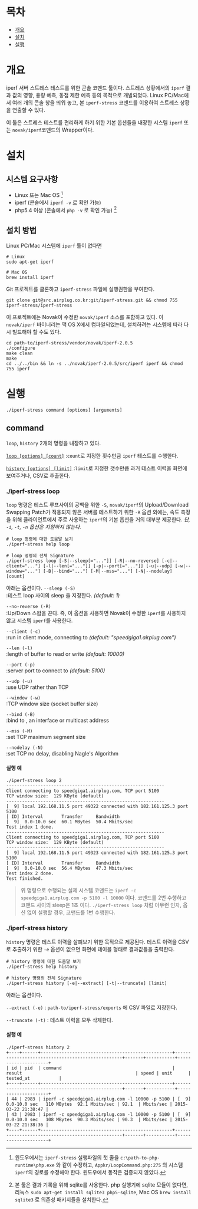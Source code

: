 # 목차
- [개요](#overview)
- [설치](#install)
- [실행](#run)

<a name="overview"></a>
# 개요

iperf 서버 스트레스 테스트를 위한 콘솔 코맨드 툴이다. 스트레스 상황에서의 `iperf` 결과 값의 영향, 용량 예측, 동접 제한 예측 등의 목적으로 개발되었다. Linux PC/Mac에서 여러 개의 콘솔 창을 띄워 놓고, 본 `iperf-stress` 코맨드를 이용하여 스트레스 상황을 연출할 수 있다.
 
이 툴은 스트레스 테스트를 편리하게 하기 위한 기본 옵션들을 내장한 시스템 `iperf` 또는 `novak/iperf`코맨드의 Wrapper이다. 

<a name="install"></a>
# 설치

<a name="dependency"></a>
## 시스템 요구사항

- Linux 또는 Mac OS [^1]
- iperf (콘솔에서 `iperf -v` 로 확인 가능)
- php5.4 이상 (콘솔에서 `php -v` 로 확인 가능) [^2]

[^1]: 윈도우에서는 `iperf-stress` 실행파일의 첫 줄을 `c:\path-to-php-runtime\php.exe` 와 같이 수정하고, `Appkr/LoopCommand.php:275` 의 시스템 `iperf`의 경로를 수정해야 한다. 윈도우에서 동작은 검증되지 않았다. 
[^2]: 본 툴은 결과 기록을 위해 sqlite를 사용한다. php 실행기에 sqlite 모듈이 없다면, 리눅스 `sudo apt-get install sqlite3 php5-sqlite`, Mac OS `brew install sqlite3` 로 의존성 패키지들을 설치한다.

<a name="how-to-install"></a>
## 설치 방법

Linux PC/Mac 시스템에 `iperf` 툴이 없다면

~~~
# Linux
sudo apt-get iperf

# Mac OS
brew install iperf
~~~

Git 프로젝트를 클론하고 `iperf-stress` 파일에 실행권한을 부여한다.

~~~
git clone git@src.airplug.co.kr:git/iperf-stress.git && chmod 755 iperf-stress/iperf-stress
~~~

이 프로젝트에는 Novak이 수정한 `novak/iperf` 소스를 포함하고 있다. 이 `novak/iperf` 바이너리는 맥 OS X에서 컴파일되었는데, 설치하려는 시스템에 따라 다시 빌드해야 할 수도 있다.
  
~~~
cd path-to/iperf-stress/vendor/novak/iperf-2.0.5
./configure
make clean
make
cd ../../bin && ln -s ../novak/iperf-2.0.5/src/iperf iperf && chmod 755 iperf
~~~

<a name="run"></a>
# 실행

~~~
./iperf-stress command [options] [arguments]
~~~

<a name="command"></a>
## command
`loop`, `history` 2개의 명령을 내장하고 있다.

[`loop [options] [count]`](#command-loop)
:`count`로 지정한 횟수만큼 `iperf` 테스트를 수행한다.

[`history [options] [limit]`](#command-history)
:`limit`로 지정한 갯수만큼 과거 테스트 이력을 화면에 보여주거나, CSV로 추출한다.  

<a name="command-loop"></a>
### ./iperf-stress loop

`loop` 명령은 테스트 루프사이의 공백을 위한 `-S`, `novak/iperf`의 Upload/Download Swapping Patch가 적용되지 않은 서버를 테스트하기 위한 `-R` 옵션 외에는, 속도 측정을 위해 클라이언트에서 주로 사용하는 `iperf`의 기본 옵션을 거의 대부분 제공한다. *단, `-i`, `-t`, `-n` 옵션은 지원하지 않는다.*

~~~
# loop 명령에 대한 도움말 보기
./iperf-stress help loop
~~~

~~~
# loop 명령의 전체 Signature
./iperf-stress loop [-S|--sleep[="..."]] [-R|--no-reverse] [-c|--client="..."] [-l|--len[="..."]] [-p|--port[="..."]] [-u|--udp] [-w|--window="..."] [-B|--bind="..."] [-M|--mss="..."] [-N|--nodelay] [count]
~~~

아래는 옵션이다.
`--sleep (-S)`            
:테스트 loop 사이의 sleep 을 지정한다. *(default: 1)*

`--no-reverse (-R)`       
:Up/Down 스왑을 끈다. 즉, 이 옵션을 사용하면 Novak이 수정한 `iperf`를 사용하지 않고 시스템 `iperf`를 사용한다.
 
`--client (-c)`           
:run in client mode, connecting to <host> *(default: "speedgiga1.airplug.com")*

`--len (-l)`              
:length of buffer to read or write *(default: 10000)*

`--port (-p)`             
:server port to connect to *(default: 5100)*

`--udp (-u)`              
:use UDP rather than TCP

`--window (-w)`           
:TCP window size (socket buffer size)

`--bind (-B)`             
:bind to <host>, an interface or multicast address

`--mss (-M)`              
:set TCP maximum segment size

`--nodelay (-N)`          
:set TCP no delay, disabling Nagle's Algorithm

#### 실행 예

~~~
./iperf-stress loop 2
------------------------------------------------------------
Client connecting to speedgiga1.airplug.com, TCP port 5100
TCP window size:  129 KByte (default)
------------------------------------------------------------
[  9] local 192.168.11.5 port 49322 connected with 182.161.125.3 port 5100
[ ID] Interval       Transfer     Bandwidth
[  9]  0.0-10.0 sec  60.1 MBytes  50.4 Mbits/sec
Test index 1 done.
------------------------------------------------------------
Client connecting to speedgiga1.airplug.com, TCP port 5100
TCP window size:  129 KByte (default)
------------------------------------------------------------
[  9] local 192.168.11.5 port 49323 connected with 182.161.125.3 port 5100
[ ID] Interval       Transfer     Bandwidth
[  9]  0.0-10.0 sec  56.4 MBytes  47.3 Mbits/sec
Test index 2 done.
Test finished.
~~~

> 위 명령으로 수행되는 실제 시스템 코맨드는 `iperf -c speedgiga1.airplug.com -p 5100 -l 10000` 이다. 코맨드를 2번 수행하고 코맨드 사이의 sleep은 1초 이다.
> `./iperf-stress loop` 처럼 아무런 인자, 옵션 없이 실행할 경우, 코맨드를 1번 수행한다. 

<a name="command-history"></a>
### ./iperf-stress history 

`history` 명령은 테스트 이력을 살펴보기 위한 목적으로 제공된다. 테스트 이력을 CSV로 추출하기 위한 `-e` 옵션이 없으면 화면에 테이블 형태로 결과값들을 출력한다.

~~~
# history 명령에 대한 도움말 보기
./iperf-stress help history
~~~

~~~
# history 명령의 전체 Signature
./iperf-stress history [-e|--extract] [-t|--truncate] [limit]
~~~

아래는 옵션이다.

`--extract (-e)`
: `path-to/iperf-stress/exports` 에 CSV 파일로 저장한다.

`--truncate (-t)`
: 테스트 이력을 모두 삭제한다.

#### 실행 예

~~~
./iperf-stress history 2
+----+------+--------------------------------------------------+--------------------------------------------------+-------+-----------+---------------------+
| id | pid  | command                                          | result                                           | speed | unit      | tested_at           |
+----+------+--------------------------------------------------+--------------------------------------------------+-------+-----------+---------------------+
| 44 | 2983 | iperf -c speedgiga1.airplug.com -l 10000 -p 5100 | [  9]  0.0-10.0 sec   110 MBytes  92.1 Mbits/sec | 92.1  | Mbits/sec | 2015-03-22 21:38:47 |
| 43 | 2983 | iperf -c speedgiga1.airplug.com -l 10000 -p 5100 | [  9]  0.0-10.0 sec   108 MBytes  90.3 Mbits/sec | 90.3  | Mbits/sec | 2015-03-22 21:38:36 |
+----+------+--------------------------------------------------+--------------------------------------------------+-------+-----------+---------------------+
~~~
